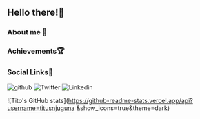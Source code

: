  ## Hello there!:wave:
### About me :cop:
### Achievements:trophy:
### Social Links:bell:
![github](https://img.shields.io/badge/GitHub-000000?style=for-the-badge&logo=GitHub&logoColor=white)
![Twitter](https://img.shields.io/badge/Twitter-1DA1F2?style=for-the-badge&logo=Twitter&logoColor=white)
![Linkedin](https://img.shields.io/badge/LinkedIn-0A66C2?style=for-the-badge&logo=LinkedIn&logoColor=white)

![Tito's GitHub stats](https://github-readme-stats.vercel.app/api?username=titusnjuguna &show_icons=true&theme=dark)
